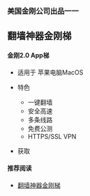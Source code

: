 ### 美国金刚公司出品一一
## 翻墙神器金刚梯
#### 金刚2.0 App梯
- 适用于 苹果电脑MacOS

- 特色
  - 一键翻墙
  - 安全高速 
  - 多条线路 
  - 免费公测 
  - HTTPS/SSL VPN

- 获取


#### 推荐阅读
- [翻墙神器金刚梯](https://a2zitpro.github.io/web/dlb)
